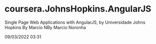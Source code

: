 # coursera.JohnsHopkins.AngularJS
Single Page Web Applications with AngularJS, by Universidade Johns Hopkins
By Marcio NBy Marcio Noronha
<p>09/03/2022 03:31</p>
<p></p>
<p></p>
<p></p>
<p></p>